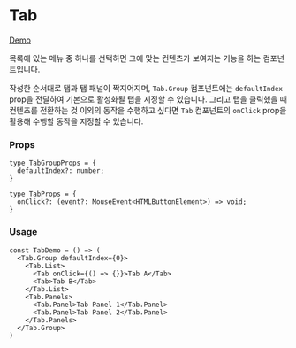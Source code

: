 # Tab

[Demo](https://idyllic-puffpuff-476e23.netlify.app/tab/basic-tab)

목록에 있는 메뉴 중 하나를 선택하면 그에 맞는 컨텐츠가 보여지는 기능을 하는 컴포넌트입니다.

작성한 순서대로 탭과 탭 패널이 짝지어지며, `Tab.Group` 컴포넌트에는 `defaultIndex` prop을 전달하여 기본으로 활성화될 탭을 지정할 수 있습니다.
그리고 탭을 클릭했을 때 컨텐츠를 전환하는 것 이외의 동작을 수행하고 싶다면 `Tab` 컴포넌트의 `onClick` prop을 활용해 수행할 동작을 지정할 수 있습니다.

### Props

```tsx
type TabGroupProps = {
  defaultIndex?: number;
}

type TabProps = {
  onClick?: (event?: MouseEvent<HTMLButtonElement>) => void;
}
```

### Usage

```tsx
const TabDemo = () => (
  <Tab.Group defaultIndex={0}>
    <Tab.List>
      <Tab onClick={() => {}}>Tab A</Tab>
      <Tab>Tab B</Tab>
    </Tab.List>
    <Tab.Panels>
      <Tab.Panel>Tab Panel 1</Tab.Panel>
      <Tab.Panel>Tab Panel 2</Tab.Panel>
    </Tab.Panels>
  </Tab.Group>
)
```
